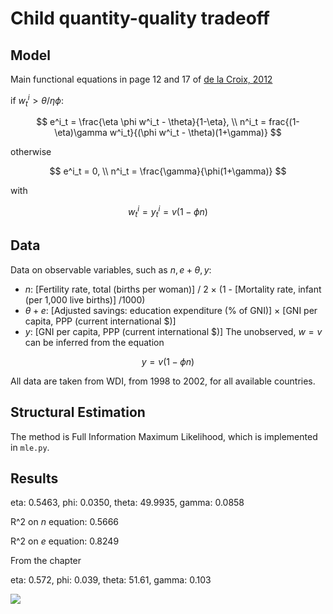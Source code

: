 # Child quantity-quality tradeoff

## Model

Main functional equations in page 12 and 17 of [de la Croix, 2012](https://www.cambridge.org/core/books/fertility-education-growth-and-sustainability/02F5F1FC987715CC5F1C4AA2E8B6C4E9)

if $w^i_t > \theta/\eta\phi$:

$$
e^i_t = \frac{\eta \phi w^i_t - \theta}{1-\eta}, \\
n^i_t = frac{(1-\eta)\gamma w^i_t}{(\phi w^i_t - \theta)(1+\gamma)}
$$

otherwise

$$
e^i_t = 0, \\
n^i_t = \frac{\gamma}{\phi(1+\gamma)}
$$

with

$$
w^i_t = y^i_t = v (1-\phi n)
$$

## Data

Data on observable variables, such as $n, e + \theta, y$:
- $n$: [Fertility rate, total (births per woman)] / 2 $\times$ (1 - [Mortality rate, infant (per 1,000 live births)] /1000)
- $\theta + e$: [Adjusted savings: education expenditure (% of GNI)] $\times$ [GNI per capita, PPP (current international $)]
- $y$: [GNI per capita, PPP (current international $)]
The unobserved, $w=v$ can be inferred from the equation

$$
  y = v(1-\phi n)
$$

All data are taken from WDI, from 1998 to 2002, for all available countries.

## Structural Estimation

The method is Full Information Maximum Likelihood, which is implemented in `mle.py`.

## Results

eta: 0.5463, phi: 0.0350, theta: 49.9935, gamma: 0.0858

R^2 on $n$ equation: 0.5666

R^2 on $e$ equation: 0.8249

From the chapter

eta: 0.572, phi: 0.039, theta: 51.61, gamma: 0.103

![](https://raw.githubusercontent.com/thanhqtran/replications/main/delacroix2012chap1/plot.png)














